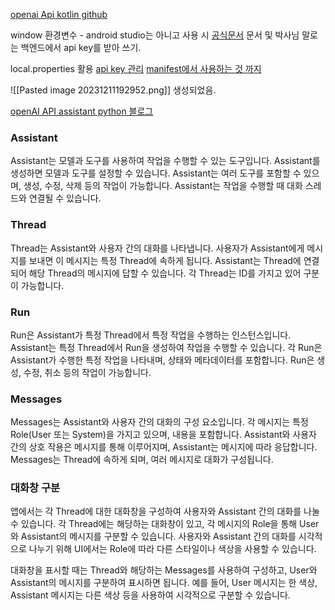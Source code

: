 [openai Api kotlin github](https://github.com/aallam/openai-kotlin/blob/main/README.md)

window 환경변수 - android studio는 아니고 사용 시
[공식문서](https://help.openai.com/en/articles/5112595-best-practices-for-api-key-safety)
문서 및 박사님 말로는 백엔드에서 api key를 받아 쓰기.

local.properties 활용
[api key 관리](https://kkong-93.tistory.com/64)
[manifest에서 사용하는 것 까지](https://jgeun97.tistory.com/296)

![[Pasted image 20231211192952.png]]
생성되었음.

[openAI API assistant python 블로그](https://tilnote.io/pages/6553094c5c322232e01b8b31)

### Assistant

Assistant는 모델과 도구를 사용하여 작업을 수행할 수 있는 도구입니다. Assistant를 생성하면 모델과 도구를 설정할 수 있습니다. Assistant는 여러 도구를 포함할 수 있으며, 생성, 수정, 삭제 등의 작업이 가능합니다. Assistant는 작업을 수행할 때 대화 스레드와 연결될 수 있습니다.

### Thread

Thread는 Assistant와 사용자 간의 대화를 나타냅니다. 사용자가 Assistant에게 메시지를 보내면 이 메시지는 특정 Thread에 속하게 됩니다. Assistant는 Thread에 연결되어 해당 Thread의 메시지에 답할 수 있습니다. 각 Thread는 ID를 가지고 있어 구분이 가능합니다.

### Run

Run은 Assistant가 특정 Thread에서 특정 작업을 수행하는 인스턴스입니다. Assistant는 특정 Thread에서 Run을 생성하여 작업을 수행할 수 있습니다. 각 Run은 Assistant가 수행한 특정 작업을 나타내며, 상태와 메타데이터를 포함합니다. Run은 생성, 수정, 취소 등의 작업이 가능합니다.

### Messages

Messages는 Assistant와 사용자 간의 대화의 구성 요소입니다. 각 메시지는 특정 Role(User 또는 System)을 가지고 있으며, 내용을 포함합니다. Assistant와 사용자 간의 상호 작용은 메시지를 통해 이루어지며, Assistant는 메시지에 따라 응답합니다. Messages는 Thread에 속하게 되며, 여러 메시지로 대화가 구성됩니다.

### 대화창 구분

앱에서는 각 Thread에 대한 대화창을 구성하여 사용자와 Assistant 간의 대화를 나눌 수 있습니다. 각 Thread에는 해당하는 대화창이 있고, 각 메시지의 Role을 통해 User와 Assistant의 메시지를 구분할 수 있습니다. 사용자와 Assistant 간의 대화를 시각적으로 나누기 위해 UI에서는 Role에 따라 다른 스타일이나 색상을 사용할 수 있습니다.

대화창을 표시할 때는 Thread와 해당하는 Messages를 사용하여 구성하고, User와 Assistant의 메시지를 구분하여 표시하면 됩니다. 예를 들어, User 메시지는 한 색상, Assistant 메시지는 다른 색상 등을 사용하여 시각적으로 구분할 수 있습니다.
